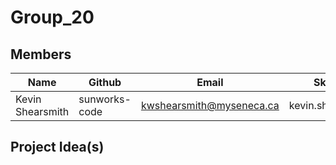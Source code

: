 # Group_20

## Members
| Name        | Github    | Email                       | Skype         |
| ----------- | --------- | --------------------------- | ------------- |
| Kevin Shearsmith  | sunworks-code | kwshearsmith@myseneca.ca | kevin.shearsmith |


## Project Idea(s)